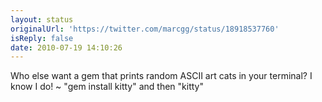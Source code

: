 ```yaml
---
layout: status
originalUrl: 'https://twitter.com/marcgg/status/18918537760'
isReply: false
date: 2010-07-19 14:10:26
---
```


Who else want a gem that prints random ASCII art cats in your terminal? I know I do! ~ "gem install kitty" and then "kitty"
